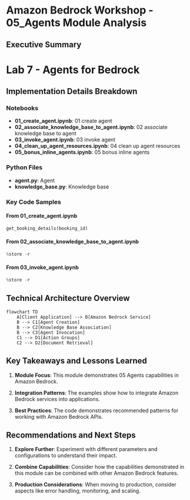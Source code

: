 # Amazon Bedrock Workshop - 05_Agents Module Analysis

## Executive Summary

# Lab 7 - Agents for Bedrock

## Implementation Details Breakdown

### Notebooks

- **01_create_agent.ipynb**: 01 create agent
- **02_associate_knowledge_base_to_agent.ipynb**: 02 associate knowledge base to agent
- **03_invoke_agent.ipynb**: 03 invoke agent
- **04_clean_up_agent_resources.ipynb**: 04 clean up agent resources
- **05_bonus_inline_agents.ipynb**: 05 bonus inline agents

### Python Files

- **agent.py**: Agent
- **knowledge_base.py**: Knowledge base

### Key Code Samples

#### From 01_create_agent.ipynb

```python
get_booking_details(booking_id)
```

#### From 02_associate_knowledge_base_to_agent.ipynb

```python
%store -r
```

#### From 03_invoke_agent.ipynb

```python
%store -r
```

## Technical Architecture Overview

```mermaid
flowchart TD
    A[Client Application] --> B[Amazon Bedrock Service]
    B --> C1[Agent Creation]
    B --> C2[Knowledge Base Association]
    B --> C3[Agent Invocation]
    C1 --> D1[Action Groups]
    C2 --> D2[Document Retrieval]
```

## Key Takeaways and Lessons Learned

1. **Module Focus**: This module demonstrates 05 Agents capabilities in Amazon Bedrock.

2. **Integration Patterns**: The examples show how to integrate Amazon Bedrock services into applications.

3. **Best Practices**: The code demonstrates recommended patterns for working with Amazon Bedrock APIs.

## Recommendations and Next Steps

1. **Explore Further**: Experiment with different parameters and configurations to understand their impact.

2. **Combine Capabilities**: Consider how the capabilities demonstrated in this module can be combined with other Amazon Bedrock features.

3. **Production Considerations**: When moving to production, consider aspects like error handling, monitoring, and scaling.

